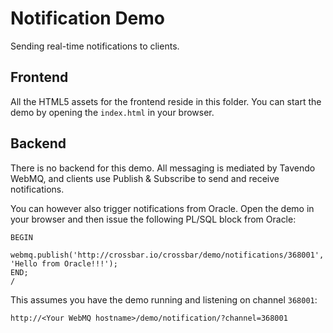 # Notification Demo

Sending real-time notifications to clients.

## Frontend

All the HTML5 assets for the frontend reside in this folder. You can start the demo by opening the `index.html` in your browser.

## Backend

There is no backend for this demo. All messaging is mediated by Tavendo WebMQ, and clients use Publish & Subscribe to send and receive notifications.

You can however also trigger notifications from Oracle. Open the demo in your browser and then issue the following PL/SQL block from Oracle:

	BEGIN
	   webmq.publish('http://crossbar.io/crossbar/demo/notifications/368001', 'Hello from Oracle!!!');
	END;
	/

This assumes you have the demo running and listening on channel `368001`:


	http://<Your WebMQ hostname>/demo/notification/?channel=368001

